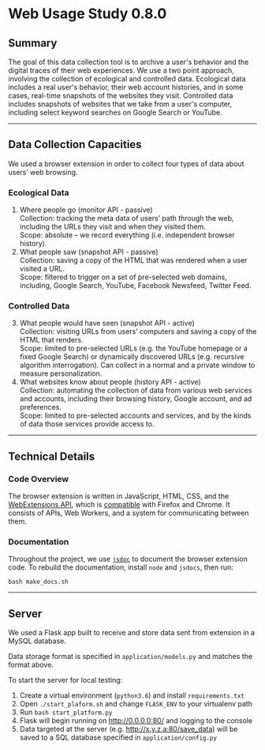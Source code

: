 # Web Usage Study 0.8.0

## Summary

The goal of this data collection tool is to archive a user's behavior and the digital traces of their web experiences. We use a two point approach, involving the collection of ecological and controlled data. Ecological data includes a real user's behavior, their web account histories, and in some cases, real-time snapshots of the websites they visit. Controlled data includes snapshots of websites that we take from a user's computer, including select keyword searches on Google Search or YouTube.

---  

## Data Collection Capacities

We used a browser extension in order to collect four types of data about users’ web browsing.

### Ecological Data

  1. Where people go (monitor API - passive)  
    Collection: tracking the meta data of users’ path through the web, including the URLs they visit and when they visited them.  
    Scope: absolute – we record everything (i.e. independent browser history).  
  2. What people saw (snapshot API - passive)  
    Collection: saving a copy of the HTML that was rendered when a user visited a URL.  
    Scope:  filtered to trigger on a set of pre-selected web domains, including, Google Search, YouTube, Facebook Newsfeed, Twitter Feed.  

### Controlled Data

  3. What people would have seen (snapshot API - active)  
    Collection: visiting URLs from users’ computers and saving a copy of the HTML that renders.  
    Scope: limited to pre-selected URLs (e.g. the YouTube homepage or a fixed Google Search) or dynamically discovered URLs (e.g. recursive algorithm interrogation). Can collect in a normal and a private window to measure personalization.  
  4. What websites know about people (history API - active)  
    Collection: automating the collection of data from various web services and accounts, including their browsing history, Google account, and ad preferences.  
    Scope: limited to pre-selected accounts and services, and by the kinds of data those services provide access to.  

---  

## Technical Details

### Code Overview

The browser extension is written in JavaScript, HTML, CSS, and the [WebExtensions API](https://developer.mozilla.org/en-US/docs/Mozilla/Add-ons/WebExtensions), which is [compatible](https://developer.mozilla.org/en-US/docs/Mozilla/Add-ons/WebExtensions/Browser_support_for_JavaScript_APIs) with Firefox and Chrome. It consists of APIs, Web Workers, and a system for communicating between them.

### Documentation

Throughout the project, we use [`jsdoc`](https://devhints.io/jsdoc) to document the browser extension code. To rebuild the documentation, install `node` and `jsdocs`, then run:

```
bash make_docs.sh
```

---  


## Server

We used a Flask app built to receive and store data sent from extension in a MySQL database.  

Data storage format is specified in `application/models.py` and matches the
format above.

To start the server for local testing:
1. Create a virtual environment (`python3.6`) and install `requirements.txt`  
2. Open `./start_plaform.sh` and change `FLASK_ENV` to your virtualenv path  
3. Run `bash start_platform.py`  
4. Flask will begin running on http://0.0.0.0:80/ and logging to the console  
5. Data targeted at the server (e.g. http://x.y.z.a:80/save_data) will be saved to a SQL database specified in `application/config.py`  

<!-- TODO: 
https://flask.palletsprojects.com/en/1.1.x/deploying/wsgi-standalone/ 
-->

